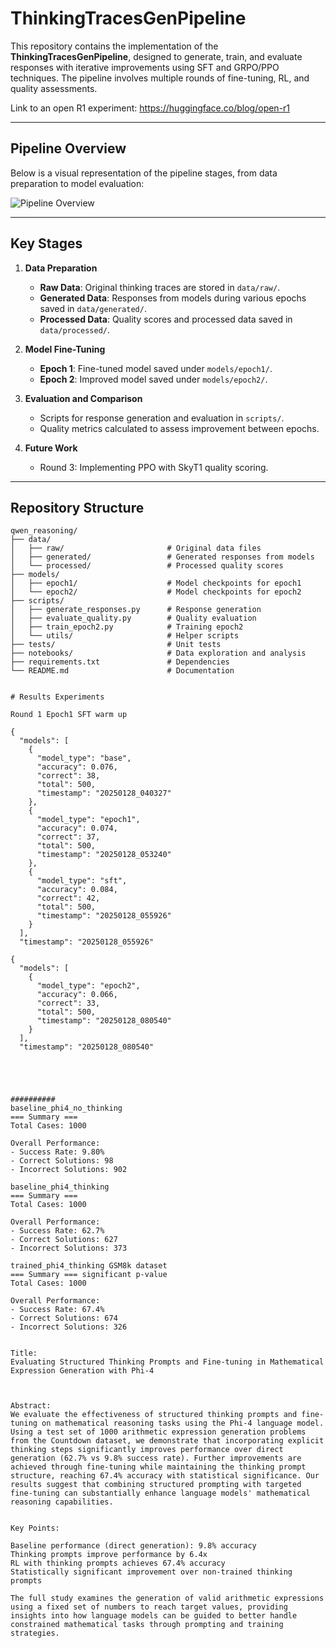 # ThinkingTracesGenPipeline

This repository contains the implementation of the **ThinkingTracesGenPipeline**, designed to generate, train, and evaluate responses with iterative improvements using SFT and GRPO/PPO techniques. The pipeline involves multiple rounds of fine-tuning, RL, and quality assessments.

Link to an open R1 experiment: https://huggingface.co/blog/open-r1


---

## Pipeline Overview

Below is a visual representation of the pipeline stages, from data preparation to model evaluation:

![Pipeline Overview](https://cdn-lfs.hf.co/datasets/huggingface/documentation-images/f8c2b60fd45f12ae3d3a3d75bc1112367f724b8ec439682c1c0ac2bb044e8980?response-content-disposition=inline%3B+filename*%3DUTF-8%27%27rl.png%3B+filename%3D%22rl.png%22%3B&response-content-type=image%2Fpng&Expires=1738087562&Policy=eyJTdGF0ZW1lbnQiOlt7IkNvbmRpdGlvbiI6eyJEYXRlTGVzc1RoYW4iOnsiQVdTOkVwb2NoVGltZSI6MTczODA4NzU2Mn19LCJSZXNvdXJjZSI6Imh0dHBzOi8vY2RuLWxmcy5oZi5jby9kYXRhc2V0cy9odWdnaW5nZmFjZS9kb2N1bWVudGF0aW9uLWltYWdlcy9mOGMyYjYwZmQ0NWYxMmFlM2QzYTNkNzViYzExMTIzNjdmNzI0YjhlYzQzOTY4MmMxYzBhYzJiYjA0NGU4OTgwP3Jlc3BvbnNlLWNvbnRlbnQtZGlzcG9zaXRpb249KiZyZXNwb25zZS1jb250ZW50LXR5cGU9KiJ9XX0_&Signature=Mb6mikGocQJFRUDir1qza9gLildxBysB4IrFeqJqKZekMk-1mgPWGCKbdFtufH4ddrz4Z7UtA6AXXfdRvcg5m6~mfrjPFQlmNLOi8b0u97A0zvPEzblW03ayKevZVI-L2Y0jah79IF23ZXHety0N5aWNh8UaoftacfOhx9KmYMIubL37wRl8~j5lsaYVXBGgnJH8Aoe99i~~3nMnRXcLCIf~tfoxyCoAmbl8nAr-E6cQsIgDCLt3dEzradxGK9H1I95dfcL38qQ5BxbltIHWm946qIADEgA7yivESn9h-0UbWhhq1f8jOVZ2XWfyEtdiQRrgQYMGFrM4T1jF~K7R3Q__&Key-Pair-Id=K3RPWS32NSSJCE)

---

## Key Stages

1. **Data Preparation**
   - **Raw Data**: Original thinking traces are stored in `data/raw/`.
   - **Generated Data**: Responses from models during various epochs saved in `data/generated/`.
   - **Processed Data**: Quality scores and processed data saved in `data/processed/`.

2. **Model Fine-Tuning**
   - **Epoch 1**: Fine-tuned model saved under `models/epoch1/`.
   - **Epoch 2**: Improved model saved under `models/epoch2/`.

3. **Evaluation and Comparison**
   - Scripts for response generation and evaluation in `scripts/`.
   - Quality metrics calculated to assess improvement between epochs.

4. **Future Work**
   - Round 3: Implementing PPO with SkyT1 quality scoring.

---

## Repository Structure

```plaintext
qwen_reasoning/
├── data/
│   ├── raw/                       # Original data files
│   ├── generated/                 # Generated responses from models
│   └── processed/                 # Processed quality scores
├── models/
│   ├── epoch1/                    # Model checkpoints for epoch1
│   └── epoch2/                    # Model checkpoints for epoch2
├── scripts/
│   ├── generate_responses.py      # Response generation
│   ├── evaluate_quality.py        # Quality evaluation
│   ├── train_epoch2.py            # Training epoch2
│   └── utils/                     # Helper scripts
├── tests/                         # Unit tests
├── notebooks/                     # Data exploration and analysis
├── requirements.txt               # Dependencies
└── README.md                      # Documentation


# Results Experiments

Round 1 Epoch1 SFT warm up

{
  "models": [
    {
      "model_type": "base",
      "accuracy": 0.076,
      "correct": 38,
      "total": 500,
      "timestamp": "20250128_040327"
    },
    {
      "model_type": "epoch1",
      "accuracy": 0.074,
      "correct": 37,
      "total": 500,
      "timestamp": "20250128_053240"
    },
    {
      "model_type": "sft",
      "accuracy": 0.084,
      "correct": 42,
      "total": 500,
      "timestamp": "20250128_055926"
    }
  ],
  "timestamp": "20250128_055926"

{
  "models": [
    {
      "model_type": "epoch2",
      "accuracy": 0.066,
      "correct": 33,
      "total": 500,
      "timestamp": "20250128_080540"
    }
  ],
  "timestamp": "20250128_080540"





##########
baseline_phi4_no_thinking
=== Summary ===
Total Cases: 1000

Overall Performance:
- Success Rate: 9.80%
- Correct Solutions: 98
- Incorrect Solutions: 902

baseline_phi4_thinking
=== Summary ===
Total Cases: 1000

Overall Performance:
- Success Rate: 62.7%
- Correct Solutions: 627
- Incorrect Solutions: 373

trained_phi4_thinking GSM8k dataset
=== Summary === significant p-value
Total Cases: 1000

Overall Performance:
- Success Rate: 67.4%
- Correct Solutions: 674
- Incorrect Solutions: 326


Title:
Evaluating Structured Thinking Prompts and Fine-tuning in Mathematical Expression Generation with Phi-4



Abstract:
We evaluate the effectiveness of structured thinking prompts and fine-tuning on mathematical reasoning tasks using the Phi-4 language model. Using a test set of 1000 arithmetic expression generation problems from the Countdown dataset, we demonstrate that incorporating explicit thinking steps significantly improves performance over direct generation (62.7% vs 9.8% success rate). Further improvements are achieved through fine-tuning while maintaining the thinking prompt structure, reaching 67.4% accuracy with statistical significance. Our results suggest that combining structured prompting with targeted fine-tuning can substantially enhance language models' mathematical reasoning capabilities.


Key Points:

Baseline performance (direct generation): 9.8% accuracy
Thinking prompts improve performance by 6.4x
RL with thinking prompts achieves 67.4% accuracy
Statistically significant improvement over non-trained thinking prompts

The full study examines the generation of valid arithmetic expressions using a fixed set of numbers to reach target values, providing insights into how language models can be guided to better handle constrained mathematical tasks through prompting and training strategies.


